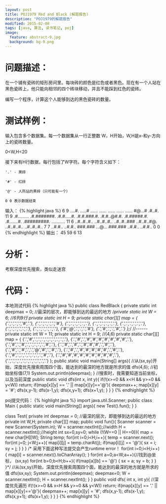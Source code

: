 ```yaml
---
layout: post
title: POJ1979 Red and Black (解题报告)
description: "POJ1979的解题报告"
modified: 2015-02-08
tags: [java, 算法, 读书笔记, poj]
image:
  feature: abstract-9.jpg
  background: bg-9.png
---
```


# 问题描述：

在一个铺有瓷砖的矩形房间里。每块砖的颜色是红色或者黑色。现在有一个人站在黑色瓷砖上，他只能向相邻的四个砖块移动，并且不能踩到红色的瓷砖。

编写一个程序，计算这个人能够到达的黑色瓷砖的数量。
<!--more-->
# 测试样例：

输入包含多个数据集。每一个数据集从一行正整数 W，H开始，W,H是x-和y-方向上的瓷砖数量。

0<W,H<20

接下来有H行数据，每行包括了W字符。每个字符含义如下：

	'.' - 黑砖

	'#' - 红砖

	'@' - 人所站的黑砖（只可能有一个）

	0 0 表示数据结束

输入：
{% highlight java %}
6 9
....#.
.....#
......
......
......
......
......
#@...#
.#..#.
11 9
.#.........
.#.#######.
.#.#.....#.
.#.#.###.#.
.#.#..@#.#.
.#.#####.#.
.#.......#.
.#########.
...........
11 6
..#..#..#..
..#..#..#..
..#..#..###
..#..#..#@.
..#..#..#..
..#..#..#..
7 7
..#.#..
..#.#..
###.###
...@...
###.###
..#.#..
..#.#..
0 0
{% endhighlight %}
输出：
	45
	59
	6
	13

# 分析：
考察深度优先搜索，类似走迷宫


# 代码：
本地测试代码
{% highlight java %}
public class RedBlack {
    private static int deepmax = 0; //最深的层次，即能够到达的最远的地方
    /*private static int W = 6; //6列9行
    private static int H = 9;
    private static char[][] map = {
        {'.','.','.','.','#','.'},
        {'.','.','.','.','.','#'},
        {'.','.','.','.','.','.'},
        {'.','.','.','.','.','.'},
        {'.','.','.','.','.','.'},
        {'.','.','.','.','.','.'},
        {'.','.','.','.','.','.'},
        {'#','@','.','.','.','#'},
        {'.','#','.','.','#','.'}
    };*/
    //------
    private static int W = 11;
    private static int H = 9; //(4,6)
    private static char[][] map = {
            {'.','#','.','.','.','.','.','.','.','.','.'},
            {'.','#','.','#','#','#','#','#','#','#','.'},
            {'.','#','.','#','.','.','.','.','.','#','.'},
            {'.','#','.','#','.','#','#','#','.','#','.'},
            {'.','#','.','#','.','.','@','#','.','#','.'},
            {'.','#','.','#','#','#','#','#','.','#','.'},
            {'.','#','.','.','.','.','.','.','.','#','.'},
            {'.','#','#','#','#','#','#','#','#','#','.'},
            {'.','.','.','.','.','.','.','.','.','.','.'}
    };
    public static void main(String[] args){
        //从(sx,sy)开始，深度优先搜索周围四个面，能达到的最深的地方就是所求的值
        dfs(4,6); //初始坐标值(7,1)
        System.out.println(deepmax);
    }
    //搜索时，我需要知道当前坐标，以及当前深度
    public static void dfs(int x, int y){
        if(!(x>=0 && x<H && y>=0 && y<W)) return;
        if(map[x][y] == '.' || map[x][y]=='@'){
            deepmax++;
            map[x][y] = '#';
            dfs(x,y-1);
            dfs(x-1,y);
            dfs(x,y+1);
            dfs(x+1,y);
        }
    }
}
{% endhighlight %}

poj提交代码：
{% highlight java %}
import java.util.Scanner;
public class Main {
    public static void  main(String[] args){
        new Test().fun();
    }
}

class Test{
    private int deepmax = 0; //最深的层次，即能够到达的最远的地方
    private int W,H;
    private char[][] map;
    public void fun(){
        Scanner scanner = new Scanner(System.in);
        W = scanner.nextInt();//width
        H = scanner.nextInt();//height
        int sx=0,sy=0;
        while (!(W==0 || H==0)){
            map = new char[H][W];
            String temp;
            for(int i=0;i<H;i++){
                temp = scanner.next();
                for(int j=0; j<W;j++){
                    map[i][j] = temp.charAt(j);
                    if(map[i][j] == '@'){
                        sx = i;
                        sy = j;
                    }
                }
            }
            /* 采用下面这种写法提交会产生runtime error！
            for(int i=0;i<H;i++){
                map[i] = scanner.next().toCharArray();
            }
            for(int a=0;a<W;a++){//找到@坐标， (sx,sy)
                for(int b=0;b<H;b++){
                    if(map[a][b] == '@') {
                        sx = a;
                        sy = b;
                    }
                }
            }*/
            //从(sx,sy)开始，深度优先搜索周围四个面，能达到的最深的地方就是所求的值
            dfs(sx,sy);
            System.out.println(deepmax);
            deepmax=0;
            W = scanner.nextInt();
            H = scanner.nextInt();
        }
    }
    public void dfs( int x, int y){ //深度优先遍历
        if(!(x>=0 && x<H && y>=0 && y<W)) return;
        if(map[x][y] == '.' || map[x][y]=='@'){
            deepmax++;
            map[x][y] = '#';
            dfs(x,y-1);
            dfs(x-1,y);
            dfs(x,y+1);
            dfs(x+1,y);
        }
    }
}
{% endhighlight %}
